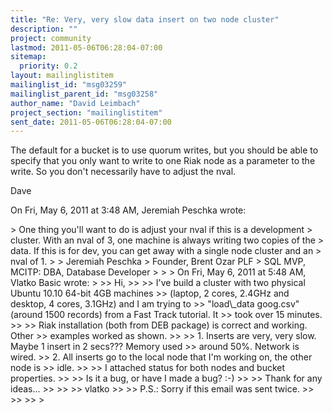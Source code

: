 ```yaml
---
title: "Re: Very, very slow data insert on two node cluster"
description: ""
project: community
lastmod: 2011-05-06T06:28:04-07:00
sitemap:
  priority: 0.2
layout: mailinglistitem
mailinglist_id: "msg03259"
mailinglist_parent_id: "msg03258"
author_name: "David Leimbach"
project_section: "mailinglistitem"
sent_date: 2011-05-06T06:28:04-07:00
---
```



The default for a bucket is to use quorum writes, but you should be able to
specify that you only want to write to one Riak node as a parameter to the
write. So you don't necessarily have to adjust the nval.

Dave

On Fri, May 6, 2011 at 3:48 AM, Jeremiah Peschka  wrote:

&gt; One thing you'll want to do is adjust your nval if this is a development
&gt; cluster. With an nval of 3, one machine is always writing two copies of the
&gt; data. If this is for dev, you can get away with a single node cluster and an
&gt; nval of 1.
&gt;
&gt; Jeremiah Peschka
&gt; Founder, Brent Ozar PLF
&gt; SQL MVP, MCITP: DBA, Database Developer
&gt;
&gt;
&gt; On Fri, May 6, 2011 at 5:48 AM, Vlatko Basic wrote:
&gt;
&gt;&gt; Hi,
&gt;&gt;
&gt;&gt; I've build a cluster with two physical Ubuntu 10.10 64-bit 4GB machines
&gt;&gt; (laptop, 2 cores, 2.4GHz and desktop, 4 cores, 3.1GHz) and I am trying to
&gt;&gt; "load\\_data goog.csv" (around 1500 records) from a Fast Track tutorial. It
&gt;&gt; took over 15 minutes.
&gt;&gt;
&gt;&gt; Riak installation (both from DEB package) is correct and working. Other
&gt;&gt; examples worked as shown.
&gt;&gt;
&gt;&gt; 1. Inserts are very, very slow. Maybe 1 insert in 2 secs??? Memory used
&gt;&gt; around 50%. Network is wired.
&gt;&gt; 2. All inserts go to the local node that I'm working on, the other node is
&gt;&gt; idle.
&gt;&gt;
&gt;&gt; I attached status for both nodes and bucket properties.
&gt;&gt;
&gt;&gt; Is it a bug, or have I made a bug? :-)
&gt;&gt;
&gt;&gt; Thank for any ideas...
&gt;&gt;
&gt;&gt;
&gt;&gt; vlatko
&gt;&gt;
&gt;&gt; P.S.: Sorry if this email was sent twice.
&gt;&gt;
&gt;&gt;
&gt;&gt;
&gt;


